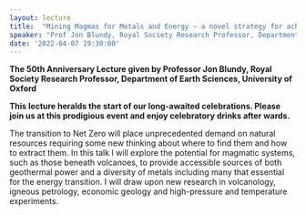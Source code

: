 ```yaml
---
layout: lecture
title:  "Mining Magmas for Metals and Energy – a novel strategy for achieving Net Zero"
speaker: "Prof Jon Blundy, Royal Society Research Professor, Department of Earth Sciences, University of Oxford"
date: '2022-04-07 19:30:00'
---
```

<strong>The 50th Anniversary Lecture given by Professor Jon Blundy, Royal Society Research Professor, Department of Earth Sciences, University of Oxford</strong>

<strong>This lecture heralds the start of our long-awaited celebrations. Please join us at this prodigious event and enjoy celebratory drinks after wards.</strong>

The transition to Net Zero will place unprecedented demand on natural resources requiring some new thinking about where to find them and how to extract them. In this talk I will explore the potential for magmatic systems, such as those beneath volcanoes, to provide accessible sources of both geothermal power and a diversity of metals including many that essential for the energy transition. I will draw upon new research in volcanology, igneous petrology, economic geology and high-pressure and temperature experiments.

